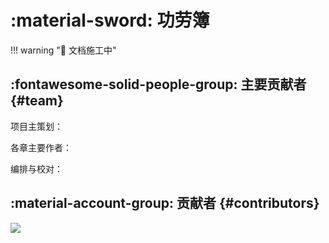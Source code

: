 # :material-sword: 功劳簿

!!! warning ":construction: 文档施工中"

## :fontawesome-solid-people-group: 主要贡献者 {#team}

项目主策划：

各章主要作者：

编排与校对：

## :material-account-group: 贡献者 {#contributors}

[![](https://contrib.rocks/image?repo=LightYourJourney/pc-squad-docs)](https://github.com/LightYourJourney/pc-squad-docs/graphs/contributors)
